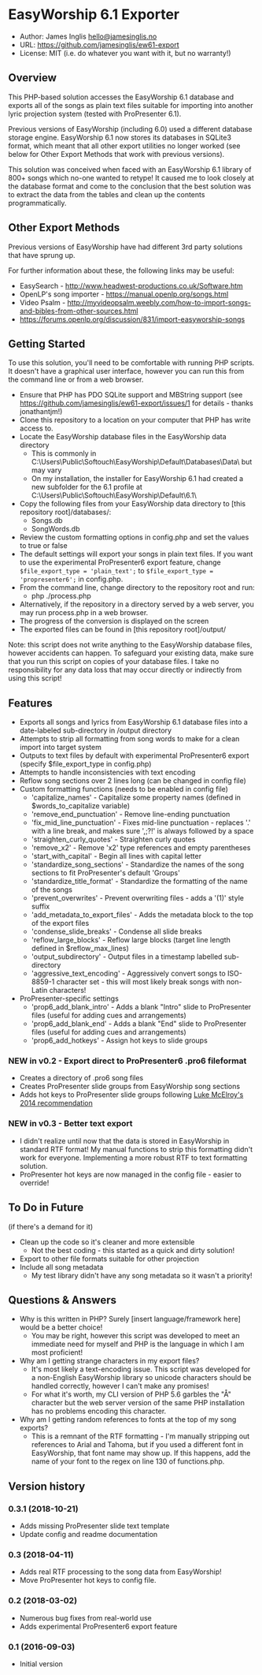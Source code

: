 # EasyWorship 6.1 Exporter

* Author: James Inglis <hello@jamesinglis.no>
* URL: https://github.com/jamesinglis/ew61-export
* License: MIT (i.e. do whatever you want with it, but no warranty!)


## Overview

This PHP-based solution accesses the EasyWorship 6.1 database and exports all of the songs as plain text files suitable for importing into another lyric projection system (tested with ProPresenter 6.1).

Previous versions of EasyWorship (including 6.0) used a different database storage engine. EasyWorship 6.1 now stores its databases in SQLite3 format, which meant that all other export utilities no longer worked (see below for Other Export Methods that work with previous versions).
 
This solution was conceived when faced with an EasyWorship 6.1 library of 800+ songs which no-one wanted to retype! It caused me to look closely at the database format and come to the conclusion that the best solution was to extract the data from the tables and clean up the contents programmatically.


## Other Export Methods

Previous versions of EasyWorship have had different 3rd party solutions that have sprung up.

For further information about these, the following links may be useful:

* EasySearch - http://www.headwest-productions.co.uk/Software.htm
* OpenLP's song importer - https://manual.openlp.org/songs.html
* Video Psalm - http://myvideopsalm.weebly.com/how-to-import-songs-and-bibles-from-other-sources.html
* https://forums.openlp.org/discussion/831/import-easyworship-songs


## Getting Started

To use this solution, you'll need to be comfortable with running PHP scripts. It doesn't have a graphical user interface, however you can run this from the command line or from a web browser.

* Ensure that PHP has PDO SQLite support and MBString support (see https://github.com/jamesinglis/ew61-export/issues/1 for details - thanks jonathantjm!)
* Clone this repository to a location on your computer that PHP has write access to.
* Locate the EasyWorship database files in the EasyWorship data directory
    * This is commonly in C:\Users\Public\Softouch\EasyWorship\Default\Databases\Data\ but may vary
    * On my installation, the installer for EasyWorship 6.1 had created a new subfolder for the 6.1 profile at C:\Users\Public\Softouch\EasyWorship\Default\6.1\
* Copy the following files from your EasyWorship data directory to [this repository root]/databases/:
    * Songs.db
    * SongWords.db
* Review the custom formatting options in config.php and set the values to true or false
* The default settings will export your songs in plain text files. If you want to use the experimental ProPresenter6 export feature, change `$file_export_type = 'plain_text';` to `$file_export_type = 'propresenter6';` in config.php.
* From the command line, change directory to the repository root and run:
    * php ./process.php
* Alternatively, if the repository in a directory served by a web server, you may run process.php in a web browser.
* The progress of the conversion is displayed on the screen
* The exported files can be found in [this repository root]/output/

Note: this script does not write anything to the EasyWorship database files, however accidents can happen. To safeguard your existing data, make sure that you run this script on copies of your database files. I take no responsibility for any data loss that may occur directly or indirectly from using this script! 


## Features

* Exports all songs and lyrics from EasyWorship 6.1 database files into a date-labeled sub-directory in /output directory
* Attempts to strip all formatting from song words to make for a clean import into target system
* Outputs to text files by default with experimental ProPresenter6 export (specify $file_export_type in config.php)
* Attempts to handle inconsistencies with text encoding
* Reflow song sections over 2 lines long (can be changed in config file)
* Custom formatting functions (needs to be enabled in config file)
    * 'capitalize_names' - Capitalize some property names (defined in $words_to_capitalize variable)
    * 'remove_end_punctuation' - Remove line-ending punctuation
    * 'fix_mid_line_punctuation' - Fixes mid-line punctuation - replaces '.' with a line break, and makes sure ',;\?!' is always followed by a space
    * 'straighten_curly_quotes' - Straighten curly quotes
    * 'remove_x2' - Remove 'x2' type references and empty parentheses
    * 'start_with_capital' - Begin all lines with capital letter
    * 'standardize_song_sections' - Standardize the names of the song sections to fit ProPresenter's default 'Groups'
    * 'standardize_title_format' - Standardize the formatting of the name of the songs
    * 'prevent_overwrites' - Prevent overwriting files - adds a '(1)' style suffix
    * 'add_metadata_to_export_files' - Adds the metadata block to the top of the export files
    * 'condense_slide_breaks' - Condense all slide breaks
    * 'reflow_large_blocks' - Reflow large blocks (target line length defined in $reflow_max_lines)
    * 'output_subdirectory' - Output files in a timestamp labelled sub-directory
    * 'aggressive_text_encoding' - Aggressively convert songs to ISO-8859-1 character set - this will most likely break songs with non-Latin characters!
* ProPresenter-specific settings
    * 'prop6_add_blank_intro' - Adds a blank "Intro" slide to ProPresenter files (useful for adding cues and arrangements)
	* 'prop6_add_blank_end' - Adds a blank "End" slide to ProPresenter files (useful for adding cues and arrangements)
    * 'prop6_add_hotkeys' - Assign hot keys to slide groups

### NEW in v0.2 - Export direct to ProPresenter6 .pro6 fileformat

* Creates a directory of .pro6 song files
* Creates ProPresenter slide groups from EasyWorship song sections
* Adds hot keys to ProPresenter slide groups following [Luke McElroy's 2014 recommendation](https://www.worshiphousemedia.com/church-media-blog/software/simple-effective-propresenter-hot-key-system/)
    
### NEW in v0.3 - Better text export

* I didn't realize until now that the data is stored in EasyWorship in standard RTF format! My manual functions to strip this formatting didn't work for everyone. Implementing a more robust RTF to text formatting solution.
* ProPresenter hot keys are now managed in the config file - easier to override!

## To Do in Future
(if there's a demand for it)

* Clean up the code so it's cleaner and more extensible
    * Not the best coding - this started as a quick and dirty solution!
* Export to other file formats suitable for other projection
* Include all song metadata
    * My test library didn't have any song metadata so it wasn't a priority!


## Questions & Answers

* Why is this written in PHP? Surely [insert language/framework here] would be a better choice!
    * You may be right, however this script was developed to meet an immediate need for myself and PHP is the language in which I am most proficient!
* Why am I getting strange characters in my export files?
    * It's most likely a text-encoding issue. This script was developed for a non-English EasyWorship library so unicode characters should be handled correctly, however I can't make any promises!
    * For what it's worth, my CLI version of PHP 5.6 garbles the "Å" character but the web server version of the same PHP installation has no problems encoding this character.
* Why am I getting random references to fonts at the top of my song exports?
    * This is a remnant of the RTF formatting - I'm manually stripping out references to Arial and Tahoma, but if you used a different font in EasyWorship, that font name may show up. If this happens, add the name of your font to the regex on line 130 of functions.php. 
    
## Version history

### 0.3.1 (2018-10-21)
* Adds missing ProPresenter slide text template
* Update config and readme documentation

### 0.3 (2018-04-11)

* Adds real RTF processing to the song data from EasyWorship!
* Move ProPresenter hot keys to config file. 

### 0.2 (2018-03-02)

* Numerous bug fixes from real-world use
* Adds experimental ProPresenter6 export feature

### 0.1 (2016-09-03)

* Initial version